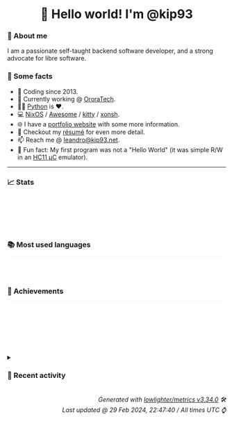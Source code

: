 <!-- README template, populated using this action:
     https://github.com/kip93/kip93/blob/main/.github/workflows/readme.yml. -->

<h1 align="center">👋 Hello world! I'm @kip93</h1> <!-- LOGIN => username -->

### 👤 About me

I am a passionate self-taught backend software developer, and a strong advocate for libre software.


### 💬 Some facts

* 📅 Coding since 2013.
* 💼 Currently working @ [OroraTech](https://ororatech.com/).
* 👨‍💻 [Python](https://github.com/search?q=user%3Akip93&l=python) is ❤️. <!-- LOGIN => username -->
* 💻 [NixOS](https://github.com/NixOS/) /
     [Awesome](https://github.com/awesomeWM/) /
     [kitty](https://github.com/kovidgoyal/kitty/) /
     [xonsh](https://github.com/xonsh/).
* 🌐 I have a [portfolio website](https://kip93.net/) with some more information.
* 📝 Checkout my [résumé](https://kip93.net/resume/) for even more detail.
* 📫 Reach me @ [leandro@kip93.net](mailto:leandro@kip93.net).
* 🎲 Fun fact: My first program was not a "Hello World" (it was simple R/W in an [HC11 µC](https://en.wikipedia.org/wiki/68HC11) emulator).


-----------------------------------------------------------------------------------------------------------------------


### 📈 Stats

![](./stats.svg)


### 📚 Most used languages <!-- by percentage, in decreasing order -->

![](./languages.svg)


### 🏅 Achievements

![](./achievements.svg)


<details> <!-- Last activity -->
<!-- Almost verbatim copy of https://github.com/lowlighter/metrics/blob/latest/source/templates/markdown/partials/activity.ejs, but restructured to be foldable. -->
<summary><h3>📰 Recent activity</h3></summary>

* ➡️ Pushed 6394 commits in [OroraTech/nixpkgs](https://github.com/OroraTech/nixpkgs) on branch `master`
  * [#38e2e00](https://github.com/OroraTech/nixpkgs/commit/38e2e00) Merge pull request #290703 from r-ryantm/auto-update/werf

werf: 1.2.292 -&gt; 1.2.294
  * [#4208934](https://github.com/OroraTech/nixpkgs/commit/4208934) python312Packages.botocore-stubs: 1.34.48 -&gt; 1.34.49
  * [#1ce0f9b](https://github.com/OroraTech/nixpkgs/commit/1ce0f9b) python311Packages.boto3-stubs: 1.34.48 -&gt; 1.34.49
  * [#abd34e0](https://github.com/OroraTech/nixpkgs/commit/abd34e0) obs-studio-plugins.obs-3d-effect: 0.0.2 -&gt; 0.1.0
  * [#23fcd51](https://github.com/OroraTech/nixpkgs/commit/23fcd51) ayatana-indicator-session: Re-enable test-service test
  * [#e9dcfb3](https://github.com/OroraTech/nixpkgs/commit/e9dcfb3) Merge #291106: opencolorio: fix tests on staging-next
  * [#2b0673c](https://github.com/OroraTech/nixpkgs/commit/2b0673c) opencolorio: fix tests on staging-next
  * [#85a7517](https://github.com/OroraTech/nixpkgs/commit/85a7517) Merge pull request #291058 from r-ryantm/auto-update/fishPlugins.forgit

fishPlugins.forgit: 24.01.0 -&gt; 24.02.0
  * [#7d52ac6](https://github.com/OroraTech/nixpkgs/commit/7d52ac6) python311Packages.dask: provide dataframe extra for tests

Tests would previously error out with:

&gt; ImportError: Dask dataframe requirements are not installed.
  * [#088e4ab](https://github.com/OroraTech/nixpkgs/commit/088e4ab) broot: 1.33.1 -&gt; 1.34.0

https://github.com/Canop/broot/releases/tag/v1.34.0
  * [#d01044e](https://github.com/OroraTech/nixpkgs/commit/d01044e) zabbix40: drop, no more supported upstream

Security/limited support ended in October 2023.

https://www.zabbix.com/life_cycle_and_release_policy
  * [#a65967a](https://github.com/OroraTech/nixpkgs/commit/a65967a) nixos/nix: documentation: fix outdated reference to /etc/nix.conf
  * [#8e8148f](https://github.com/OroraTech/nixpkgs/commit/8e8148f) git-absorb: 0.6.11 -&gt; 0.6.12

Diff: https://github.com/tummychow/git-absorb/compare/refs/tags/0.6.11...0.6.12
  * [#d743b7f](https://github.com/OroraTech/nixpkgs/commit/d743b7f) Merge pull request #291095 from r-ryantm/auto-update/vdrPlugins.softhddevice

vdrPlugins.softhddevice: 2.0.9 -&gt; 2.1.1
  * [#bf289c8](https://github.com/OroraTech/nixpkgs/commit/bf289c8) hugo: 1.123.2 -&gt; 1.123.3

https://github.com/gohugoio/hugo/releases/tag/v0.123.3
  * [#ef22d82](https://github.com/OroraTech/nixpkgs/commit/ef22d82) linuxPackages.r8168: 8.048.03 -&gt; 8.052.01
  * [#50f953b](https://github.com/OroraTech/nixpkgs/commit/50f953b) cri-o: 1.29.1 -&gt; 1.29.2

Update pkgs/applications/virtualization/cri-o/default.nix

Co-authored-by: Pol Dellaiera &lt;pol.dellaiera@protonmail.com&gt;
  * [#4d6c7b9](https://github.com/OroraTech/nixpkgs/commit/4d6c7b9) Merge pull request #291083 from r-ryantm/auto-update/obs-studio-plugins.obs-shaderfilter

obs-studio-plugins.obs-shaderfilter: 2.0.0 -&gt; 2.2.2
  * [#126adb6](https://github.com/OroraTech/nixpkgs/commit/126adb6) Merge pull request #291022 from r-ryantm/auto-update/libretro.genesis-plus-gx

libretro.genesis-plus-gx: unstable-2024-02-16 -&gt; unstable-2024-02-23
  * [#0e1cb44](https://github.com/OroraTech/nixpkgs/commit/0e1cb44) Merge pull request #291019 from r-ryantm/auto-update/libretro.gambatte

libretro.gambatte: unstable-2024-02-09 -&gt; unstable-2024-02-23
  * *On 27 Feb 2024, 23:15:49*
* 🌟 Starred [nrabulinski/cursed-nix](https://github.com/nrabulinski/cursed-nix)
  * *On 27 Feb 2024, 16:56:02*
* 🌟 Starred [polygon/nix-buildproxy](https://github.com/polygon/nix-buildproxy)
  * *On 25 Feb 2024, 13:52:44*
* ➡️ Pushed 1 commit in [kip93/nixplusplus](https://github.com/kip93/nixplusplus) on branch `develop`
  * [#afe49be](https://github.com/kip93/nixplusplus/commit/afe49be) Add new example in hydra schema
  * *On 24 Feb 2024, 22:02:28*
</details>


<h6 align="right"><em>
    Generated with <a href="https://github.com/lowlighter/metrics/tree/latest/">lowlighter/metrics v3.34.0</a> 🛠️<br> <!-- VERSION => MAJOR.minor.patch -->
    Last updated @ 29 Feb 2024, 22:47:40 / All times UTC ⌚ <!-- meta.generated => DD/MM/YYYY, hh:mm -->
</em></h6>
